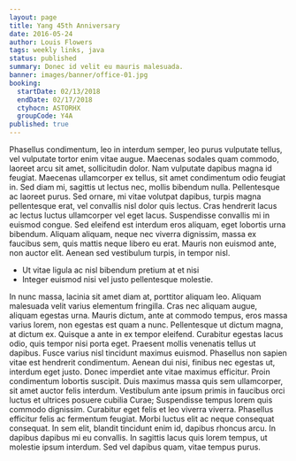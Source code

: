 ```yaml
---
layout: page
title: Yang 45th Anniversary
date: 2016-05-24
author: Louis Flowers
tags: weekly links, java
status: published
summary: Donec id velit eu mauris malesuada.
banner: images/banner/office-01.jpg
booking:
  startDate: 02/13/2018
  endDate: 02/17/2018
  ctyhocn: ASTORHX
  groupCode: Y4A
published: true
---
```

Phasellus condimentum, leo in interdum semper, leo purus vulputate tellus, vel vulputate tortor enim vitae augue. Maecenas sodales quam commodo, laoreet arcu sit amet, sollicitudin dolor. Nam vulputate dapibus magna id feugiat. Maecenas ullamcorper ex tellus, sit amet condimentum odio feugiat in. Sed diam mi, sagittis ut lectus nec, mollis bibendum nulla. Pellentesque ac laoreet purus. Sed ornare, mi vitae volutpat dapibus, turpis magna pellentesque erat, vel convallis nisl dolor quis lectus. Cras hendrerit lacus ac lectus luctus ullamcorper vel eget lacus. Suspendisse convallis mi in euismod congue. Sed eleifend est interdum eros aliquam, eget lobortis urna bibendum. Aliquam aliquam, neque nec viverra dignissim, massa ex faucibus sem, quis mattis neque libero eu erat. Mauris non euismod ante, non auctor elit. Aenean sed vestibulum turpis, in tempor nisl.

* Ut vitae ligula ac nisl bibendum pretium at et nisi
* Integer euismod nisi vel justo pellentesque molestie.

In nunc massa, lacinia sit amet diam at, porttitor aliquam leo. Aliquam malesuada velit varius elementum fringilla. Cras nec aliquam augue, aliquam egestas urna. Mauris dictum, ante at commodo tempus, eros massa varius lorem, non egestas est quam a nunc. Pellentesque ut dictum magna, at dictum ex. Quisque a ante in ex tempor eleifend. Curabitur egestas lacus odio, quis tempor nisi porta eget. Praesent mollis venenatis tellus ut dapibus.
Fusce varius nisl tincidunt maximus euismod. Phasellus non sapien vitae est hendrerit condimentum. Aenean dui nisi, finibus nec egestas ut, interdum eget justo. Donec imperdiet ante vitae maximus efficitur. Proin condimentum lobortis suscipit. Duis maximus massa quis sem ullamcorper, sit amet auctor felis interdum. Vestibulum ante ipsum primis in faucibus orci luctus et ultrices posuere cubilia Curae; Suspendisse tempus lorem quis commodo dignissim. Curabitur eget felis et leo viverra viverra. Phasellus efficitur felis ac fermentum feugiat. Morbi luctus elit ac neque consequat consequat. In sem elit, blandit tincidunt enim id, dapibus rhoncus arcu. In dapibus dapibus mi eu convallis. In sagittis lacus quis lorem tempus, ut molestie ipsum interdum. Sed vel dapibus quam, vitae tempus purus.
